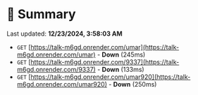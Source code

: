 # 📖 Summary
Last updated: **12/23/2024, 3:58:03 AM**

- `GET` [https://talk-m6gd.onrender.com/umar](https://talk-m6gd.onrender.com/umar) - **Down** (245ms)
- `GET` [https://talk-m6gd.onrender.com/9337](https://talk-m6gd.onrender.com/9337) - **Down** (133ms)
- `GET` [https://talk-m6gd.onrender.com/umar920](https://talk-m6gd.onrender.com/umar920) - **Down** (250ms)
